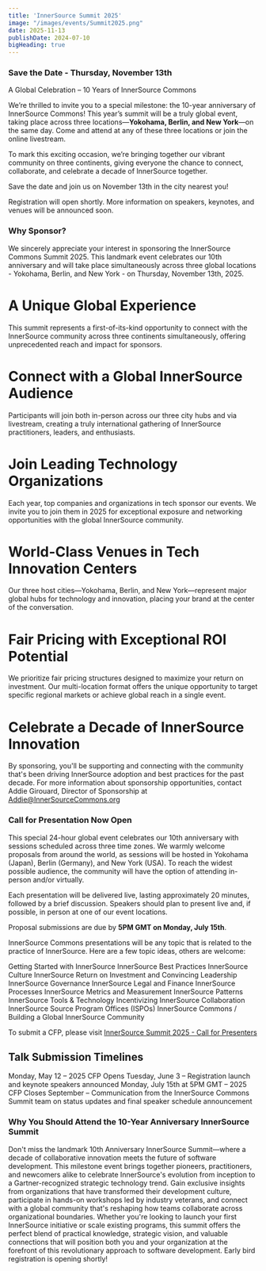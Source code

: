 ```yaml
---
title: 'InnerSource Summit 2025'
image: "/images/events/Summit2025.png"
date: 2025-11-13
publishDate: 2024-07-10
bigHeading: true
---
```

### Save the Date - Thursday, November 13th
A Global Celebration – 10 Years of InnerSource Commons

We’re thrilled to invite you to a special milestone: the 10-year anniversary of InnerSource Commons! This year’s summit will be a truly global event, taking place across three locations—**Yokohama, Berlin, and New York**—on the same day.
Come and attend at any of these three locations or join the online livestream.

To mark this exciting occasion, we’re bringing together our vibrant community on three continents, giving everyone the chance to connect, collaborate, and celebrate a decade of InnerSource together.

Save the date and join us on November 13th in the city nearest you!

Registration will open shortly. More information on speakers, keynotes, and venues will be announced soon.

### Why Sponsor?
We sincerely appreciate your interest in sponsoring the InnerSource Commons Summit 2025. This landmark event celebrates our 10th anniversary and will take place simultaneously across three global locations - Yokohama, Berlin, and New York - on Thursday, November 13th, 2025.
# A Unique Global Experience
This summit represents a first-of-its-kind opportunity to connect with the InnerSource community across three continents simultaneously, offering unprecedented reach and impact for sponsors.
# Connect with a Global InnerSource Audience
Participants will join both in-person across our three city hubs and via livestream, creating a truly international gathering of InnerSource practitioners, leaders, and enthusiasts.
# Join Leading Technology Organizations
Each year, top companies and organizations in tech sponsor our events. We invite you to join them in 2025 for exceptional exposure and networking opportunities with the global InnerSource community.
# World-Class Venues in Tech Innovation Centers
Our three host cities—Yokohama, Berlin, and New York—represent major global hubs for technology and innovation, placing your brand at the center of the conversation.
# Fair Pricing with Exceptional ROI Potential
We prioritize fair pricing structures designed to maximize your return on investment. Our multi-location format offers the unique opportunity to target specific regional markets or achieve global reach in a single event.
# Celebrate a Decade of InnerSource Innovation
By sponsoring, you'll be supporting and connecting with the community that's been driving InnerSource adoption and best practices for the past decade.
For more information about sponsorship opportunities, contact Addie Girouard, Director of Sponsorship at [Addie@InnerSourceCommons.org](mailto:Addie@InnerSourceCommons.org)

### Call for Presentation Now Open

This special 24-hour global event celebrates our 10th anniversary with sessions scheduled across three time zones. We warmly welcome proposals from around the world, as sessions will be hosted in Yokohama (Japan), Berlin (Germany), and New York (USA). To reach the widest possible audience, the community will have the option of attending in-person and/or virtually.

Each presentation will be delivered live, lasting approximately 20 minutes, followed by a brief discussion. Speakers should plan to present live and, if possible, in person at one of our event locations.

Proposal submissions are due by **5PM GMT on Monday, July 15th**.

InnerSource Commons presentations will be any topic that is related to the practice of InnerSource. Here are a few topic ideas, others are welcome:

Getting Started with InnerSource
InnerSource Best Practices
InnerSource Culture
InnerSource Return on Investment and Convincing Leadership
InnerSource Governance
InnerSource Legal and Finance
InnerSource Processes
InnerSource Metrics and Measurement
InnerSource Patterns
InnerSource Tools & Technology
Incentivizing InnerSource Collaboration
InnerSource Source Program Offices (ISPOs)
InnerSource Commons / Building a Global InnerSource Community


To submit a CFP, please visit [InnerSource Summit 2025 - Call for Presenters](https://docs.google.com/forms/d/e/1FAIpQLSfWKkRDWIYN8eTOMlxONZp23-_i9nnAfqSJm26QCdzS5NtO9w/viewform)

## Talk Submission Timelines
Monday, May 12 – 2025 CFP Opens
Tuesday, June 3 – Registration launch and keynote speakers announced
Monday, July 15th at 5PM GMT – 2025 CFP Closes
September – Communication from the InnerSource Commons Summit team on status updates and final speaker schedule announcement

### Why You Should Attend the 10-Year Anniversary InnerSource Summit
Don't miss the landmark 10th Anniversary InnerSource Summit—where a decade of collaborative innovation meets the future of software development. This milestone event brings together pioneers, practitioners, and newcomers alike to celebrate InnerSource's evolution from inception to a Gartner-recognized strategic technology trend. Gain exclusive insights from organizations that have transformed their development culture, participate in hands-on workshops led by industry veterans, and connect with a global community that's reshaping how teams collaborate across organizational boundaries. Whether you're looking to launch your first InnerSource initiative or scale existing programs, this summit offers the perfect blend of practical knowledge, strategic vision, and valuable connections that will position both you and your organization at the forefront of this revolutionary approach to software development. Early bird registration is opening shortly!
